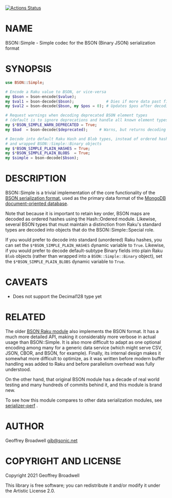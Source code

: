 [![Actions Status](https://github.com/japhb/BSON-Simple/workflows/test/badge.svg)](https://github.com/japhb/BSON-Simple/actions)

NAME
====

BSON::Simple - Simple codec for the BSON (Binary JSON) serialization format

SYNOPSIS
========

```raku
use BSON::Simple;

# Encode a Raku value to BSON, or vice-versa
my $bson = bson-encode($value);
my $val1 = bson-decode($bson);              # Dies if more data past first decoded document
my $val2 = bson-decode($bson, my $pos = 0); # Updates $pos after decoding first document

# Request warnings when decoding deprecated BSON element types
# (default is to ignore deprecations and handle all known element types)
my $*BSON_SIMPLE_WARN_DEPRECATED = True;
my $bad  = bson-decode($deprecated);     # Warns, but returns decoding anyway

# Decode into default Raku Hash and Blob types, instead of ordered hashes
# and wrapped BSON::Simple::Binary objects
my $*BSON_SIMPLE_PLAIN_HASHES = True;
my $*BSON_SIMPLE_PLAIN_BLOBS  = True;
my $simple = bson-decode($bson);
```

DESCRIPTION
===========

BSON::Simple is a trivial implementation of the core functionality of the [BSON serialization format](https://bsonspec.org/), used as the primary data format of the [MongoDB document-oriented database](https://en.wikipedia.org/wiki/MongoDB).

Note that because it is important to retain key order, BSON maps are decoded as ordered hashes using the Hash::Ordered module. Likewise, several BSON types that must maintain a distinction from Raku's standard types are decoded into objects that do the BSON::Simple::Special role.

If you would prefer to decode into standard (unordered) Raku hashes, you can set the `$*BSON_SIMPLE_PLAIN_HASHES` dynamic variable to `True`. Likewise, if you would prefer to decode default-subtype Binary fields into plain Raku `Blob` objects (rather than wrapped into a `BSON::Simple::Binary` object), set the `$*BSON_SIMPLE_PLAIN_BLOBS` dynamic variable to `True`.

CAVEATS
=======

  * Does not support the Decimal128 type yet

RELATED
=======

The older [BSON Raku module](https://raku.land/cpan:MARTIMM/BSON) also implements the BSON format. It has a much more detailed API, making it considerably more verbose in actual usage than BSON::Simple. It is also more difficult to adapt as one optional encoding among many for a generic data service (which might serve CSV, JSON, CBOR, and BSON, for example). Finally, its internal design makes it somewhat more difficult to optimize, as it was written before modern buffer handling was added to Raku and before parallelism overhead was fully understood.

On the other hand, that original BSON module has a decade of real world testing and many hundreds of commits behind it, and this module is brand new.

To see how this module compares to other data serialization modules, see [serializer-perf](https://github.com/japhb/serializer-perf) .

AUTHOR
======

Geoffrey Broadwell <gjb@sonic.net>

COPYRIGHT AND LICENSE
=====================

Copyright 2021 Geoffrey Broadwell

This library is free software; you can redistribute it and/or modify it under the Artistic License 2.0.

